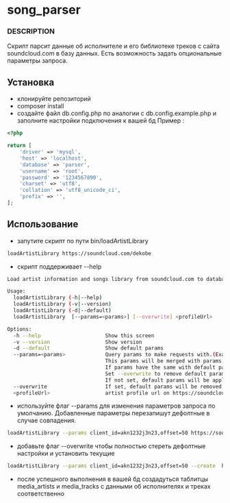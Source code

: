 # song_parser

### DESCRIPTION
Скрипт парсит данные об исполнителе и его библиотеке треков c сайта soundcloud.com в базу данных.
Есть возможность задать опциональные параметры запроса. 

## Установка

- клонируйте репозиторий
- composer install
- создайте файл db.config.php по аналогии с db.config.example.php и заполните настройки подключения к вашей бд
Пример :
```php
<?php

return [
    'driver' => 'mysql',
    'host' => 'localhost',
    'database' => 'parser',
    'username' => 'root',
    'password' => '1234567890',
    'charset' => 'utf8',
    'collation' => 'utf8_unicode_ci',
    'prefix' => '',
];
```

## Использование
- запутите скрипт по пути bin/loadArtistLibrary
```bash
loadArtistLibrary https://soundcloud.com/dekobe
```
- скрипт поддерживает --help
```bash
Load artist information and songs library from soundcloud.com to database.

Usage:
  loadArtistLibrary (-h|--help)
  loadArtistLibrary (-v|--version)
  loadArtistLibrary (-d|--default)         
  loadArtistLibrary  [--params=<params>] [--overwrite] <profileUrl>

Options:
  -h --help                     Show this screen
  -v --version                  Show version
  -d --default                  Show default params
  --params=<params>             Query params to make requests with.(Example:'client_id=12345,app_locale=ru,...').
                                This params will be merged with params by default.
                                If params have the same with default params, then the value for that params will overwrite params by default. 
                                Set --overwrite to remove default params and apply only current params. 
                                If not set, default params will be apply. [default: ].
  --overwrite                   If set, default params will be removed. The current params will be applied.
  <profileUrl>                  artist profile url on https://soundcloud.com/
  ```
- используйте флаг --params для изменения параметров запроса  по умолчанию. Добавленные параметры перезапишут дефолтные в случае совпадения.
```bash
loadArtistLibrary --params client_id=akn1232j3n23,offset=50 https://soundcloud.com/dekobe
```
- добавьте флаг --overwrite чтобы полностью стереть дефолтные настройки и установить текущие
```bash
loadArtistLibrary --params client_id=akn1232j3n23,offset=50 --create  https://soundcloud.com/dekobe
```
- после успешного выполнения в вашей бд создадуться таблитцы media_artists и media_tracks c данными об исполнителях и треках соответственно 
